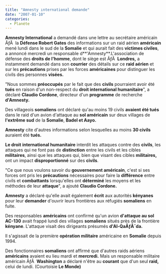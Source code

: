 ```yaml
---
title: "Amnesty ınternational demande"
date: "2007-01-10"
categories: 
  - Planéte
---
```


**Amnesty International** a demandé dans une lettre au secrétaire américain ÃƒÂ  la **Défense Robert Gates** des informations sur un raid aérien **américain** mené lundi dans le sud de la **Somalie** et qui aurait fait des **victimes civiles**, a annoncé mercredi un responsable d**'Amnesty**.L'association de défense des **droits de l'homme**, dont le siège est ÃƒÂ  **Londres,** a instamment demandé dans son **courrier** des détails sur ce **raid aérien** et sur les **précautions** prises par les forces **américaines** pour distinguer les civils des personnes **visées.**

"Nous sommes **préoccupés** par le fait que des **civils** pourraient avoir été **tués** en raison d'un non-respect du **droit international humanitaire**", a déclaré **Claudio Cordone**, directeur d'un **programme** de recherche **d'Amnesty.**

Des villageois **somaliens** ont déclaré qu'au moins 19 civils **avaient été tués** dans le raid d'un avion d'attaque au **sol américain** sur deux villages de **l'extrême sud** de la **Somalie**, **Badel et Aayo.**

**Amnesty** cite d'autres informations selon lesquelles au moins **30 civils** auraient été **tués.**

**Le droit** **international humanitaire** interdit les attaques contre des **civils**, les attaques qui ne font pas de **distinction** entre les civils et les cibles **militaires**, ainsi que les attaques qui, bien que visant des cibles **militaires,** ont un impact **disproportionné** sur des **civils**.

"Ce que nous voulons savoir du **gouvernement américain**, c'est si ses forces ont pris les **précautions** nécessaires pour faire la **différence** entre civils et **combattants** lorsqu'elles ont **déterminé** les moyens et les méthodes de leur **attaque**", a ajouté **Claudio Cordone.**

**Amnesty** a déclaré qu'elle avait également **écrit** aux autorités **kényanes** pour leur **demander** d'ouvrir leurs frontières aux réfugiés **somaliens** en fuite.

Des responsables **américains** ont confirmé qu'un avion **d'attaque au sol AC-130** avait frappé lundi des villages **somaliens** situés près de la frontière **kényane**. L'attaque visait des dirigeants présumés **d'Al-QaÃƒÂ¯da.**

Il s'agissait de la première **opération militaire** américaine en **Somalie** depuis 1994.

Des fonctionnaires **somaliens** ont affirmé que d'autres raids aériens **américains** avaient eu lieu mardi et **mercredi.** Mais un responsable militaire américain ÃƒÂ  **Washington** a déclaré n'être au **courant** que d'un seul **raid,** celui de lundi. (Courtoisie **Le Monde)**

